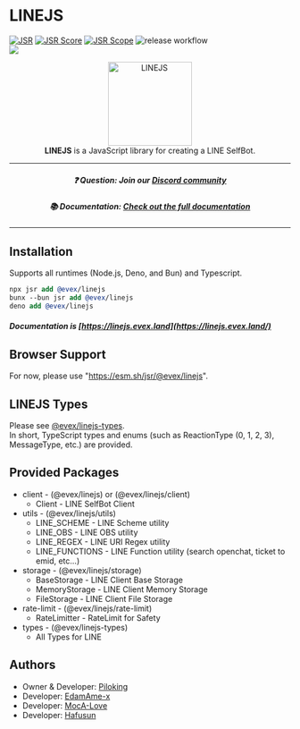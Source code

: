 # LINEJS

[![JSR](https://jsr.io/badges/@evex/linejs)](https://jsr.io/@evex/linejs)
[![JSR Score](https://jsr.io/badges/@evex/linejs/score)](https://jsr.io/@evex/linejs)
[![JSR Scope](https://jsr.io/badges/@evex)](https://jsr.io/@evex)
![release workflow](https://github.com/evex-dev/linejs/actions/workflows/release.yml/badge.svg)\
[![](https://dcbadge.limes.pink/api/server/evex)](https://discord.gg/evex)

<center>
  <img src="https://raw.githubusercontent.com/evex-dev/linejs/main/.github/assets/icon.png" width="150" height="150" alt="LINEJS" />
</center>

<center> <b>LINEJS</b> is a JavaScript library for creating a LINE SelfBot. </center>

---

##### <center>❓ Question: Join our [Discord community](https://discord.gg/evex)</center>

##### <center>📚 Documentation: [Check out the full documentation](https://linejs.evex.land)</center>

---

## Installation

Supports all runtimes (Node.js, Deno, and Bun) and Typescript.

```llvm
npx jsr add @evex/linejs
bunx --bun jsr add @evex/linejs
deno add @evex/linejs
```

##### Documentation is [https://linejs.evex.land](https://linejs.evex.land/)

## Browser Support

For now, please use "https://esm.sh/jsr/@evex/linejs".

## LINEJS Types

Please see [@evex/linejs-types](https://jsr.io/@evex/linejs-types).\
In short, TypeScript types and enums (such as ReactionType (0, 1, 2, 3),
MessageType, etc.) are provided.

## Provided Packages

- client - (@evex/linejs) or (@evex/linejs/client)
  - Client - LINE SelfBot Client
- utils - (@evex/linejs/utils)
  - LINE_SCHEME - LINE Scheme utility
  - LINE_OBS - LINE OBS utility
  - LINE_REGEX - LINE URI Regex utility
  - LINE_FUNCTIONS - LINE Function utility (search openchat, ticket to emid,
    etc...)
- storage - (@evex/linejs/storage)
  - BaseStorage - LINE Client Base Storage
  - MemoryStorage - LINE Client Memory Storage
  - FileStorage - LINE Client File Storage
- rate-limit - (@evex/linejs/rate-limit)
  - RateLimitter - RateLimit for Safety
- types - (@evex/linejs-types)
  - All Types for LINE

## Authors

- Owner & Developer: [Piloking](https://github.com/piloking)
- Developer: [EdamAme-x](https://github.com/EdamAme-x)
- Developer: [MocA-Love](https://github.com/MocA-Love)
- Developer: [Hafusun](https://github.com/hafusun)
